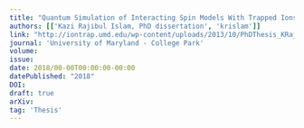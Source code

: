 ```yaml
---
title: "Quantum Simulation of Interacting Spin Models With Trapped Ions"
authors: [['Kazi Rajibul Islam, PhD dissertation', 'krislam']]
link: "http://iontrap.umd.edu/wp-content/uploads/2013/10/PhDThesis_KRajibulIslam_2012.pdf"
journal: 'University of Maryland - College Park'
volume: 
issue: 
date: 2018/00-00T00:00:00-00:00
datePublished: "2018"
DOI:
draft: true
arXiv:
tag: 'Thesis'
---
```


